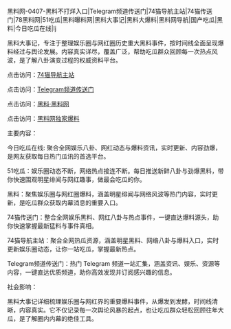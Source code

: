 #
黑料网-0407-黑料不打烊入口|Telegram频道传送门|74猫导航主站|74猫传送门|78黑料网|51吃瓜|黑料曝料网|黑料大事记|黑料大爆料|黑料网导航|国产吃瓜|黑料|今日吃瓜在线|lj

黑料大事记，专注于整理娱乐圈与网红圈历史重大黑料事件，按时间线全面呈现爆料经过与舆论发展。内容真实详尽，覆盖广泛，帮助吃瓜群众回顾每一次热点风波，是了解八卦演变过程的权威资料平台。


点击访问：<a href="https://74mao.com/">74猫导航主站</a>

点击访问：<a href="https://74mao.com/">Telegram频道传送门</a>

点击访问：<a href="https://qfwfg.pages.dev/">黑料·黑料网</a>

点击访问：<a href="https://jha.pages.dev/">黑料网独家爆料</a>


主要内容：

今日吃瓜在线: 聚合全网娱乐八卦、网红动态与爆料资讯，实时更新、内容劲爆，是网友获取每日热门瓜讯的首选平台。

51吃瓜：娱乐圈动态不断，网络热点接连不断。每日推送新鲜八卦与劲爆黑料，带你快速围观明星绯闻与网红趣事，做最会吃瓜的你。

黑料：聚焦娱乐圈与网红圈爆料，涵盖明星绯闻与网络风波等热门内容，实时更新，是吃瓜群众获取内幕消息的重要入口。

74猫传送门：整合全网娱乐黑料、网红八卦与热点事件，一键直达爆料源头，助你快速掌握最新猛料与事件真相。

74猫导航主站：聚合全网热瓜资源，涵盖明星黑料、网络八卦与爆料入口，实时更新娱乐圈动态，让你一站吃瓜，掌握最新热点。

Telegram频道传送门：热门 Telegram 频道一站汇集，涵盖资讯、娱乐、资源等内容，一键直达优质频道，助你高效发现并订阅感兴趣的信息。

社会影响：

黑料大事记详细梳理娱乐圈与网红界的重要爆料事件，从爆发到发酵，时间线清晰，内容真实。它不仅记录每一次舆论风暴的起点，也让吃瓜群众轻松回顾往年大瓜，是了解圈内内幕的绝佳工具。

<span style="display:none;">[Canonical link](）</span>
